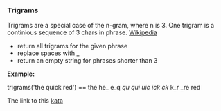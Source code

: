 ### Trigrams

Trigrams are a special case of the n-gram, where n is 3. One trigram is a continious sequence of 3 chars in phrase. [Wikipedia](https://en.wikipedia.org/wiki/Trigram)

* return all trigrams for the given phrase  
* replace spaces with _  
* return an empty string for phrases shorter than 3  

**Example:**  

trigrams('the quick red') == the he_ e_q _qu qui uic ick ck_ k_r _re red

The link to this [kata](https://www.codewars.com/kata/trigrams/java)
